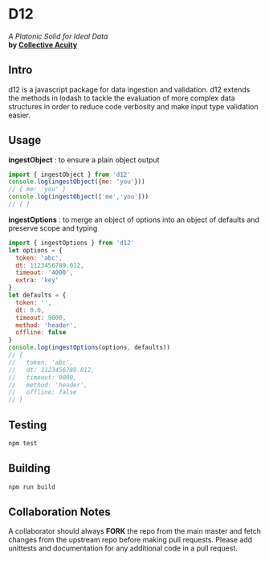 # D12
_A Platonic Solid for Ideal Data_  
**by [Collective Acuity](https://collectiveacuity.com)**

Intro
-----
d12 is a javascript package for data ingestion and validation. d12 extends the methods in lodash to tackle the evaluation of more complex data structures in order to reduce code verbosity and make input type validation easier.

Usage
-----
__ingestObject__ : to ensure a plain object output
```javascript
import { ingestObject } from 'd12'
console.log(ingestObject({me: 'you'}))
// { me: 'you' }
console.log(ingestObject(['me','you']))
// { }
```
__ingestOptions__ : to merge an object of options into an object of defaults and preserve scope and typing
```javascript
import { ingestOptions } from 'd12'
let options = {
  token: 'abc',
  dt: 1123456789.012,
  timeout: '4000',
  extra: 'key'
}
let defaults = {
  token: '',
  dt: 0.0,
  timeout: 9000,
  method: 'header',
  offline: false
}
console.log(ingestOptions(options, defaults))
// { 
//   token: 'abc', 
//   dt: 1123456789.012, 
//   timeout: 9000, 
//   method: 'header', 
//   offline: false 
// }
```

Testing
-------
```bash
npm test
```

Building
--------
```bash
npm run build
```

Collaboration Notes
-------------------
A collaborator should always **FORK** the repo from the main master and fetch changes from the upstream repo before making pull requests. Please add unittests and documentation for any additional code in a pull request.


